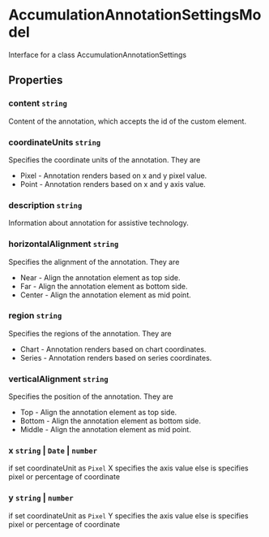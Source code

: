 # AccumulationAnnotationSettingsModel

Interface for a class AccumulationAnnotationSettings

## Properties

### content `string`

Content of the annotation, which accepts the id of the custom element.

### coordinateUnits `string`

Specifies the coordinate units of the annotation. They are
* Pixel - Annotation renders based on x and y pixel value.
* Point - Annotation renders based on x and y axis value.

### description `string`

Information about annotation for assistive technology.

### horizontalAlignment `string`

Specifies the alignment of the annotation. They are
* Near - Align the annotation element as top side.
* Far - Align the annotation element as bottom side.
* Center - Align the annotation element as mid point.

### region `string`

Specifies the regions of the annotation. They are
* Chart - Annotation renders based on chart coordinates.
* Series - Annotation renders based on series coordinates.

### verticalAlignment `string`

Specifies the position of the annotation. They are
* Top - Align the annotation element as top side.
* Bottom - Align the annotation element as bottom side.
* Middle - Align the annotation element as mid point.

### x `string` &#124;  `Date` &#124;  `number`

if set coordinateUnit as `Pixel` X specifies the axis value
else is specifies pixel or percentage of coordinate

### y `string` &#124;  `number`

if set coordinateUnit as `Pixel` Y specifies the axis value
else is specifies pixel or percentage of coordinate
